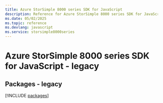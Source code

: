 ```yaml
---
title: Azure StorSimple 8000 series SDK for JavaScript
description: Reference for Azure StorSimple 8000 series SDK for JavaScript
ms.date: 05/02/2025
ms.topic: reference
ms.devlang: javascript
ms.service: storsimple8000series
---
```

# Azure StorSimple 8000 series SDK for JavaScript - legacy
## Packages - legacy
[!INCLUDE [packages](storsimple-8000-series-index.md)]